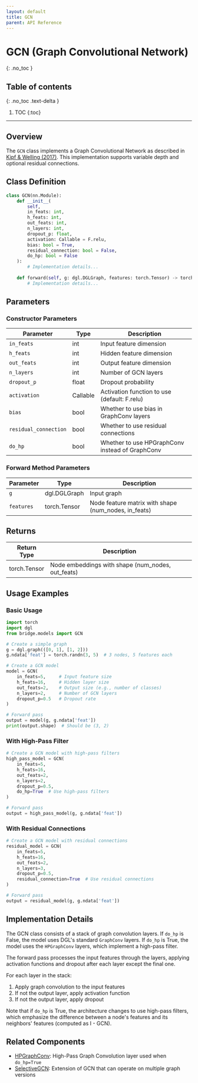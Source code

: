 ```yaml
---
layout: default
title: GCN
parent: API Reference
---
```


# GCN (Graph Convolutional Network)
{: .no_toc }

## Table of contents
{: .no_toc .text-delta }

1. TOC
{:toc}

---

## Overview

The `GCN` class implements a Graph Convolutional Network as described in [Kipf & Welling (2017)](https://arxiv.org/abs/1609.02907). This implementation supports variable depth and optional residual connections.

## Class Definition

```python
class GCN(nn.Module):
    def __init__(
        self, 
        in_feats: int, 
        h_feats: int, 
        out_feats: int, 
        n_layers: int, 
        dropout_p: float, 
        activation: Callable = F.relu, 
        bias: bool = True, 
        residual_connection: bool = False,
        do_hp: bool = False
    ):
        # Implementation details...
        
    def forward(self, g: dgl.DGLGraph, features: torch.Tensor) -> torch.Tensor:
        # Implementation details...
```

## Parameters

### Constructor Parameters

| Parameter | Type | Description |
|-----------|------|-------------|
| `in_feats` | int | Input feature dimension |
| `h_feats` | int | Hidden feature dimension |
| `out_feats` | int | Output feature dimension |
| `n_layers` | int | Number of GCN layers |
| `dropout_p` | float | Dropout probability |
| `activation` | Callable | Activation function to use (default: F.relu) |
| `bias` | bool | Whether to use bias in GraphConv layers |
| `residual_connection` | bool | Whether to use residual connections |
| `do_hp` | bool | Whether to use HPGraphConv instead of GraphConv |

### Forward Method Parameters

| Parameter | Type | Description |
|-----------|------|-------------|
| `g` | dgl.DGLGraph | Input graph |
| `features` | torch.Tensor | Node feature matrix with shape (num_nodes, in_feats) |

## Returns

| Return Type | Description |
|-------------|-------------|
| torch.Tensor | Node embeddings with shape (num_nodes, out_feats) |

## Usage Examples

### Basic Usage

```python
import torch
import dgl
from bridge.models import GCN

# Create a simple graph
g = dgl.graph(([0, 1], [1, 2]))
g.ndata['feat'] = torch.randn(3, 5)  # 3 nodes, 5 features each

# Create a GCN model
model = GCN(
    in_feats=5,     # Input feature size
    h_feats=16,     # Hidden layer size
    out_feats=2,    # Output size (e.g., number of classes)
    n_layers=2,     # Number of GCN layers
    dropout_p=0.5   # Dropout rate
)

# Forward pass
output = model(g, g.ndata['feat'])
print(output.shape)  # Should be (3, 2)
```

### With High-Pass Filter

```python
# Create a GCN model with high-pass filters
high_pass_model = GCN(
    in_feats=5,
    h_feats=16,
    out_feats=2,
    n_layers=2,
    dropout_p=0.5,
    do_hp=True  # Use high-pass filters
)

# Forward pass
output = high_pass_model(g, g.ndata['feat'])
```

### With Residual Connections

```python
# Create a GCN model with residual connections
residual_model = GCN(
    in_feats=5,
    h_feats=16,
    out_feats=2,
    n_layers=3,
    dropout_p=0.5,
    residual_connection=True  # Use residual connections
)

# Forward pass
output = residual_model(g, g.ndata['feat'])
```

## Implementation Details

The GCN class consists of a stack of graph convolution layers. If `do_hp` is False, the model uses DGL's standard `GraphConv` layers. If `do_hp` is True, the model uses the `HPGraphConv` layers, which implement a high-pass filter.

The forward pass processes the input features through the layers, applying activation functions and dropout after each layer except the final one.

For each layer in the stack:
1. Apply graph convolution to the input features
2. If not the output layer, apply activation function
3. If not the output layer, apply dropout

Note that if `do_hp` is True, the architecture changes to use high-pass filters, which emphasize the difference between a node's features and its neighbors' features (computed as I - GCN).

## Related Components

- [HPGraphConv](api-reference/hpgraphconv.html): High-Pass Graph Convolution layer used when `do_hp=True`
- [SelectiveGCN](api-reference/selectivegcn.html): Extension of GCN that can operate on multiple graph versions
